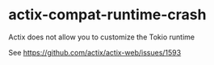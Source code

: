 # actix-compat-runtime-crash
Actix does not allow you to customize the Tokio runtime

See https://github.com/actix/actix-web/issues/1593
